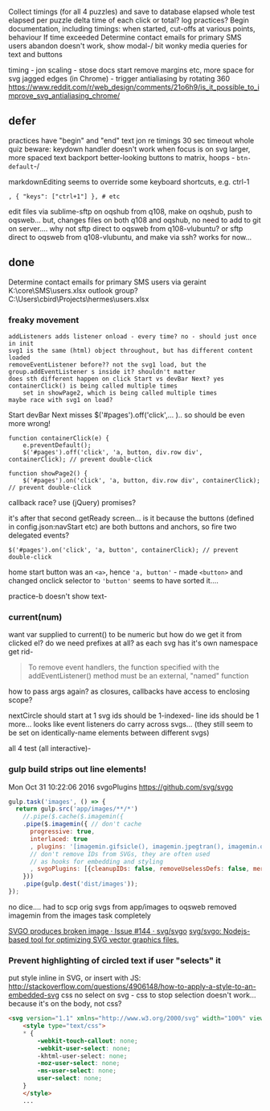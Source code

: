 
Collect timings (for all 4 puzzles) and save to database
    elapsed whole test
    elapsed per puzzle
    delta time of each click or total?
    log practices?
Begin documentation, including timings: when started,  cut-offs at various points, behaviour If time exceeded
Determine contact emails for primary SMS users
abandon doesn't work, show modal-/ bit wonky
media queries for text and buttons

timing - jon
scaling - stose
docs start
remove margins etc, more space for svg
jagged edges (in Chrome) - trigger antialiasing by rotating 360 https://www.reddit.com/r/web_design/comments/21o6h9/is_it_possible_to_improve_svg_antialiasing_chrome/

## defer

practices have "begin" and "end" text
jon re timings
    30 sec timeout whole quiz
beware: keydown handler doesn't work when focus is on svg
larger, more spaced text
backport better-looking buttons to matrix, hoops - `btn-default`-/

markdownEditing seems to override some keyboard shortcuts, e.g. ctrl-1

    , { "keys": ["ctrl+1"] }, # etc

edit files via sublime-sftp on oqshub from q108, make on oqshub, push to oqsweb...
but, changes files on both q108 and oqshub, no need to add to git on server....
why not sftp direct to oqsweb from q108-vlubuntu?
or sftp direct to oqsweb from q108-vlubuntu, and make via ssh? works for now...

## done

Determine contact emails for primary SMS users
    via geraint
    K:\core\SMS\users.xlsx
    outlook group? 
    C:\Users\cbird\Projects\hermes\users.xlsx

### freaky movement

    addListeners adds listener onload - every time? no - should just once in init
    svg1 is the same (html) object throughout, but has different content loaded
    removeEventListener before?? not the svg1 load, but the group.addEventListener s inside it? shouldn't matter
    does sth different happen on click Start vs devBar Next? yes
    containerClick() is being called multiple times
        set in showPage2, which is being called multiple times
    maybe race with svg1 on load?
Start
devBar Next
    misses $('#pages').off('click',... ).. so should be even more wrong!

    function containerClick(e) {
        e.preventDefault();
        $('#pages').off('click', 'a, button, div.row div', containerClick); // prevent double-click

    function showPage2() {
        $('#pages').on('click', 'a, button, div.row div', containerClick); // prevent double-click

callback race?
use (jQuery) promises?

it's after that second getReady screen...
is it because the buttons (defined in config.json:navStart etc) are both buttons and anchors, so fire two delegated events? 
    
    $('#pages').on('click', 'a, button', containerClick); // prevent double-click

home start button was an `<a>`, hence `'a, button'` - made `<button>` and changed onclick selector to `'button'`
seems to have sorted it....

practice-b doesn't show text-

### current(num)

want var supplied to current() to be numeric
    but how do we get it from clicked el?
    do we need prefixes at all? as each svg has it's own namespace get rid-

>To remove event handlers, the function specified with the addEventListener() method must be an external, "named" function

how to pass args again?
as closures, callbacks have access to enclosing scope?

nextCircle should start at 1
svg ids should be 1-indexed-
line ids should be 1 more...
looks like event listeners do carry across svgs... (they still seem to be set on identically-name elements between different svgs)

all 4 test (all interactive)-

### gulp build strips out line elements!

Mon Oct 31 10:22:06 2016
svgoPlugins https://github.com/svg/svgo

```js
gulp.task('images', () => {
  return gulp.src('app/images/**/*')
    //.pipe($.cache($.imagemin({
    .pipe($.imagemin({ // don't cache
      progressive: true,
      interlaced: true
      , plugins: '[imagemin.gifsicle(), imagemin.jpegtran(), imagemin.optipng()]' // no imagemin.svgo()
      // don't remove IDs from SVGs, they are often used
      // as hooks for embedding and styling
      , svgoPlugins: [{cleanupIDs: false, removeUselessDefs: false, mergePaths: false, removeUnknownsAndDefaults: false}]
    }))
    .pipe(gulp.dest('dist/images'));
});
```

no dice.... had to scp orig svgs from app/images to oqsweb
removed imagemin from the images task completely

[SVGO produces broken image · Issue #144 · svg/svgo](https://github.com/svg/svgo/issues/144)
[svg/svgo: Nodejs-based tool for optimizing SVG vector graphics files.](https://github.com/svg/svgo#what-it-can-do)


### Prevent highlighting of circled text if user "selects" it

put style inline in SVG, or insert with JS: http://stackoverflow.com/questions/4906148/how-to-apply-a-style-to-an-embedded-svg
css no select on svg - css to stop selection doesn't work... because it's on the body, not css?

```html
<svg version="1.1" xmlns="http://www.w3.org/2000/svg" width="100%" viewBox="0 0 600 600">
    <style type="text/css">
    * {
        -webkit-touch-callout: none;
        -webkit-user-select: none;
        -khtml-user-select: none;
        -moz-user-select: none;
        -ms-user-select: none;
        user-select: none;
    }
    </style>
    ...
```

